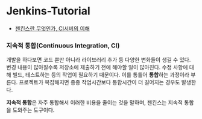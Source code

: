 # Jenkins-Tutorial

- [젠킨스란 무엇인가, CI서버의 이해](http://www.itworld.co.kr/news/107527)

### 지속적 통합(Continuous Integration, CI)

개발을 하다보면 코드 뿐만 아니라 라이브러리 추가 등 다양한 변화들이 생길 수 있다. 변경 내용이 많아질수록 저장소에 제출하기 전에 해야할 일이 많아진다. 수정 사항에 대해 빌드, 테스트하는 등의 작업이 필요하기 때문이다. 이를 통틀어 **통합**하는 과정이라 부른다. 프로젝트가 복잡해지면 종종 작업시간보다 통합시간이 더 길어지는 경우도 발생한다.

**지속적 통합**은 자주 통합해서 이러한 비용을 줄이는 것을 말하며, 젠킨스는 지속적 통합을 도와주는 도구이다.

